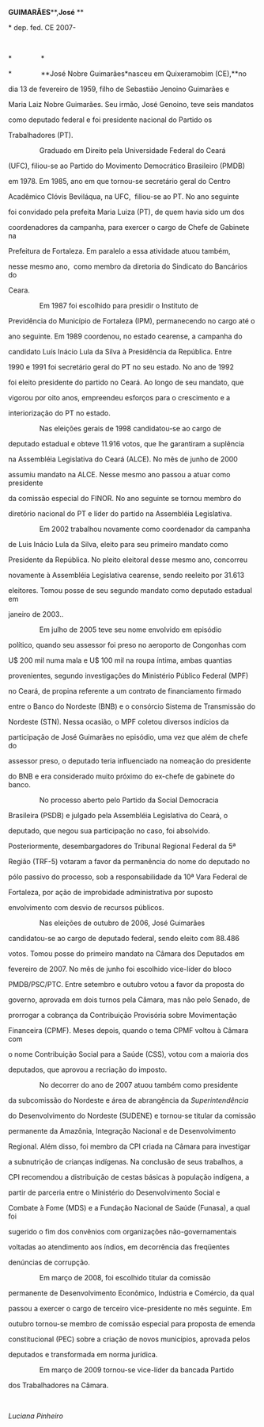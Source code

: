 **GUIMARÃES****,****José**** **



\* dep. fed. CE 2007-



 



*               *



*               **José Nobre Guimarães*nasceu em Quixeramobim (CE),**no

dia 13 de fevereiro de 1959, filho de Sebastião Jenoino Guimarães e

Maria Laiz Nobre Guimarães. Seu irmão, José Genoino, teve seis mandatos

como deputado federal e foi presidente nacional do Partido os

Trabalhadores (PT).



                Graduado em Direito pela Universidade Federal do Ceará

(UFC), filiou-se ao Partido do Movimento Democrático Brasileiro (PMDB)

em 1978. Em 1985, ano em que tornou-se secretário geral do Centro

Acadêmico Clóvis Beviláqua, na UFC,  filiou-se ao PT. No ano seguinte

foi convidado pela prefeita Maria Luiza (PT), de quem havia sido um dos

coordenadores da campanha, para exercer o cargo de Chefe de Gabinete na

Prefeitura de Fortaleza. Em paralelo a essa atividade atuou também,

nesse mesmo ano,  como membro da diretoria do Sindicato do Bancários do

Ceara.



                Em 1987 foi escolhido para presidir o Instituto de

Previdência do Município de Fortaleza (IPM), permanecendo no cargo até o

ano seguinte. Em 1989 coordenou, no estado cearense, a campanha do

candidato Luís Inácio Lula da Silva à Presidência da República. Entre

1990 e 1991 foi secretário geral do PT no seu estado. No ano de 1992 

foi eleito presidente do partido no Ceará. Ao longo de seu mandato, que

vigorou por oito anos, empreendeu esforços para o crescimento e a

interiorização do PT no estado.



                Nas eleições gerais de 1998 candidatou-se ao cargo de

deputado estadual e obteve 11.916 votos, que lhe garantiram a suplência

na Assembléia Legislativa do Ceará (ALCE). No mês de junho de 2000

assumiu mandato na ALCE. Nesse mesmo ano passou a atuar como presidente

da comissão especial do FINOR. No ano seguinte se tornou membro do

diretório nacional do PT e líder do partido na Assembléia Legislativa.



                Em 2002 trabalhou novamente como coordenador da campanha

de Luis Inácio Lula da Silva, eleito para seu primeiro mandato como

Presidente da República. No pleito eleitoral desse mesmo ano, concorreu

novamente à Assembléia Legislativa cearense, sendo reeleito por 31.613

eleitores. Tomou posse de seu segundo mandato como deputado estadual em

janeiro de 2003..



                Em julho de 2005 teve seu nome envolvido em episódio

político, quando seu assessor foi preso no aeroporto de Congonhas com

U\$ 200 mil numa mala e U\$ 100 mil na roupa íntima, ambas quantias

provenientes, segundo investigações do Ministério Público Federal (MPF)

no Ceará, de propina referente a um contrato de financiamento firmado

entre o Banco do Nordeste (BNB) e o consórcio Sistema de Transmissão do

Nordeste (STN). Nessa ocasião, o MPF coletou diversos indícios da

participação de José Guimarães no episódio, uma vez que além de chefe do

assessor preso, o deputado teria influenciado na nomeação do presidente

do BNB e era considerado muito próximo do ex-chefe de gabinete do banco.



                No processo aberto pelo Partido da Social Democracia

Brasileira (PSDB) e julgado pela Assembléia Legislativa do Ceará, o

deputado, que negou sua participação no caso, foi absolvido.

Posteriormente, desembargadores do Tribunal Regional Federal da 5ª

Região (TRF-5) votaram a favor da permanência do nome do deputado no

pólo passivo do processo, sob a responsabilidade da 10ª Vara Federal de

Fortaleza, por ação de improbidade administrativa por suposto

envolvimento com desvio de recursos públicos.



                Nas eleições de outubro de 2006, José Guimarães

candidatou-se ao cargo de deputado federal, sendo eleito com 88.486

votos. Tomou posse do primeiro mandato na Câmara dos Deputados em

fevereiro de 2007. No mês de junho foi escolhido vice-líder do bloco

PMDB/PSC/PTC. Entre setembro e outubro votou a favor da proposta do

governo, aprovada em dois turnos pela Câmara, mas não pelo Senado, de

prorrogar a cobrança da Contribuição Provisória sobre Movimentação

Financeira (CPMF). Meses depois, quando o tema CPMF voltou à Câmara com

o nome Contribuição Social para a Saúde (CSS), votou com a maioria dos

deputados, que aprovou a recriação do imposto.



                No decorrer do ano de 2007 atuou também como presidente

da subcomissão do Nordeste e área de abrangência da *Superintendência*

do Desenvolvimento do Nordeste (SUDENE) e tornou-se titular da comissão

permanente da Amazônia, Integração Nacional e de Desenvolvimento

Regional. Além disso, foi membro da CPI criada na Câmara para investigar

a subnutrição de crianças indígenas. Na conclusão de seus trabalhos, a

CPI recomendou a distribuição de cestas básicas à população indígena, a

partir de parceria entre o Ministério do Desenvolvimento Social e

Combate à Fome (MDS) e a Fundação Nacional de Saúde (Funasa), a qual foi

sugerido o fim dos convênios com organizações não-governamentais

voltadas ao atendimento aos índios, em decorrência das freqüentes

denúncias de corrupção.



                Em março de 2008, foi escolhido titular da comissão

permanente de Desenvolvimento Econômico, Indústria e Comércio, da qual

passou a exercer o cargo de terceiro vice-presidente no mês seguinte. Em

outubro tornou-se membro de comissão especial para proposta de emenda

constitucional (PEC) sobre a criação de novos municípios, aprovada pelos

deputados e transformada em norma jurídica.



                Em março de 2009 tornou-se vice-líder da bancada Partido

dos Trabalhadores na Câmara.



 



*Luciana Pinheiro*



 



